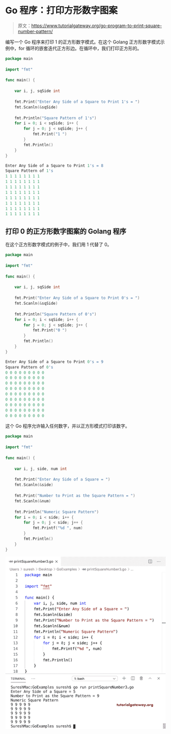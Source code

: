 # Go 程序：打印方形数字图案

> 原文：<https://www.tutorialgateway.org/go-program-to-print-square-number-pattern/>

编写一个 Go 程序来打印 1 的正方形数字模式。在这个 Golang 正方形数字模式示例中，for 循环的嵌套迭代正方形边。在循环中，我们打印正方形的。

```go
package main

import "fmt"

func main() {

    var i, j, sqSide int

    fmt.Print("Enter Any Side of a Square to Print 1's = ")
    fmt.Scanln(&sqSide)

    fmt.Println("Square Pattern of 1's")
    for i = 0; i < sqSide; i++ {
        for j = 0; j < sqSide; j++ {
            fmt.Print("1 ")
        }
        fmt.Println()
    }
}
```

```go
Enter Any Side of a Square to Print 1's = 8
Square Pattern of 1's
1 1 1 1 1 1 1 1 
1 1 1 1 1 1 1 1 
1 1 1 1 1 1 1 1 
1 1 1 1 1 1 1 1 
1 1 1 1 1 1 1 1 
1 1 1 1 1 1 1 1 
1 1 1 1 1 1 1 1 
1 1 1 1 1 1 1 1
```

## 打印 0 的正方形数字图案的 Golang 程序

在这个正方形数字模式的例子中，我们用 1 代替了 0。

```go
package main

import "fmt"

func main() {

    var i, j, sqSide int

    fmt.Print("Enter Any Side of a Square to Print 0's = ")
    fmt.Scanln(&sqSide)

    fmt.Println("Square Pattern of 0's")
    for i = 0; i < sqSide; i++ {
        for j = 0; j < sqSide; j++ {
            fmt.Print("0 ")
        }
        fmt.Println()
    }
}
```

```go
Enter Any Side of a Square to Print 0's = 9
Square Pattern of 0's
0 0 0 0 0 0 0 0 0 
0 0 0 0 0 0 0 0 0 
0 0 0 0 0 0 0 0 0 
0 0 0 0 0 0 0 0 0 
0 0 0 0 0 0 0 0 0 
0 0 0 0 0 0 0 0 0 
0 0 0 0 0 0 0 0 0 
0 0 0 0 0 0 0 0 0 
0 0 0 0 0 0 0 0 0 
```

这个 Go 程序允许输入任何数字，并以正方形模式打印该数字。

```go
package main

import "fmt"

func main() {

    var i, j, side, num int

    fmt.Print("Enter Any Side of a Square = ")
    fmt.Scanln(&side)

    fmt.Print("Number to Print as the Square Pattern = ")
    fmt.Scanln(&num)

    fmt.Println("Numeric Square Pattern")
    for i = 0; i < side; i++ {
        for j = 0; j < side; j++ {
            fmt.Printf("%d ", num)
        }
        fmt.Println()
    }
}
```

![Go Program to Print Square Number Pattern 3](img/34579aff91c561aa129184fcbe5d2da2.png)
